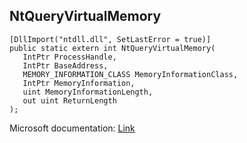 ## NtQueryVirtualMemory

```
[DllImport("ntdll.dll", SetLastError = true)]
public static extern int NtQueryVirtualMemory(
   IntPtr ProcessHandle,
   IntPtr BaseAddress,
   MEMORY_INFORMATION_CLASS MemoryInformationClass,
   IntPtr MemoryInformation,
   uint MemoryInformationLength,
   out uint ReturnLength
);
```

Microsoft documentation: [Link](https://docs.microsoft.com/en-us/windows/win32/api/memoryapi/nf-memoryapi-virtualqueryex)
